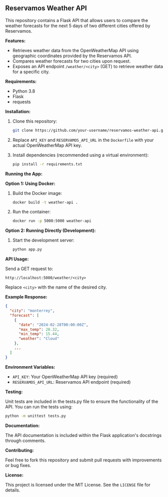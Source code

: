 ## Reservamos Weather API

This repository contains a Flask API that allows users to compare the weather forecasts for the next 5 days of two different cities offered by Reservamos.

**Features:**

- Retrieves weather data from the OpenWeatherMap API using geographic coordinates provided by the Reservamos API.
- Compares weather forecasts for two cities upon request.
- Exposes an API endpoint `/weather/<city>` (GET) to retrieve weather data for a specific city.

**Requirements:**

- Python 3.8
- Flask
- requests

**Installation:**

1. Clone this repository:

   ```bash
   git clone https://github.com/your-username/reservamos-weather-api.git
   ```

2. Replace `API_KEY` and `RESERVAMOS_API_URL` in the `Dockerfile` with your actual OpenWeatherMap API key.

3. Install dependencies (recommended using a virtual environment):

   ```bash
   pip install -r requirements.txt
   ```

**Running the App:**

**Option 1: Using Docker:**

1. Build the Docker image:

   ```bash
   docker build -t weather-api .
   ```

2. Run the container:

   ```bash
   docker run -p 5000:5000 weather-api
   ```

**Option 2: Running Directly (Development):**

1. Start the development server:

   ```bash
   python app.py
   ```

**API Usage:**

Send a GET request to:

```
http://localhost:5000/weather/<city>
```

Replace `<city>` with the name of the desired city.

**Example Response:**

```json
{
  "city": "monterrey",
  "forecast": [
    {
      "date": "2024-02-28T00:00:00Z",
      "max_temp": 28.32,
      "min_temp": 15.44,
      "weather": "Cloud"
    },
    ...
  ]
}
```

**Environment Variables:**

- `API_KEY`: Your OpenWeatherMap API key (required)
- `RESERVAMOS_API_URL`: Reservamos API endpoint (required)

**Testing:**

Unit tests are included in the tests.py file to ensure the functionality of the API. You can run the tests using:

   ```bash
   python -m unittest tests.py
   ```

**Documentation:**

The API documentation is included within the Flask application's docstrings through comments. 

**Contributing:**

Feel free to fork this repository and submit pull requests with improvements or bug fixes.

**License:**

This project is licensed under the MIT License. See the `LICENSE` file for details.
